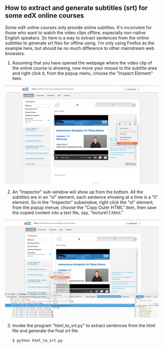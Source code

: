 ## How to extract and generate subtitles (srt) for some edX online courses

Some edX online courses only provide online subtitles. It's inconvient for those who want to watch the video clips offline, especially non-native English speakers. So here is a way to extract sentences from the online subtitles to generate srt files for offline using. I'm only using Firefox as the example here, but should be no much difference to other mainstream web browsers.

1. Assuming that you have opened the webpage where the video clip of the online course is showing, now move your mouse to the subtitle area and right click it, from the popup menu, choose the "Inspect Element" item.

![Inspect Element](subtitles01.png)

2. An "Inspector" sub-window will show up from the bottom. All the subtitles are in an "ol" element, each sentence showing at a time is a "li" element. So in the "Inspector" subwindow, right click the "ol" element, from the popup menue, choose the "Copy Outer HTML" item, then save the copied content into a text file, say, "lecture1.1.html."

![Copy Outer HTML](subtitles02.png)

3. Invoke the program "html_to_srt.py" to extract sentences from the html file and generate the final srt file.

    `$ python html_to_srt.py`
